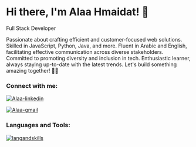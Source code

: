<h1 > Hi there, I'm Alaa Hmaidat! 👋 </h1>
<p>

Full Stack Developer

Passionate about crafting efficient and customer-focused web solutions. Skilled in JavaScript, Python, Java, and more. Fluent in Arabic and English, facilitating effective communication across diverse stakeholders. Committed to promoting diversity and inclusion in tech. Enthusiastic learner, always staying up-to-date with the latest trends. Let's build something amazing together! 💪✨
</p>
<h3 >Connect with me:</h3>
<p >
<a href="https://www.linkedin.com/in/alaa-hmaidat-640309201/" target="blank"><img  src="https://img.shields.io/badge/linkedin-%230077B5.svg?style=for-the-badge&logo=linkedin&logoColor=white" alt="Alaa-linkedin"/></a>

<a href="mailto:+alaahmidat2000@gmail.com" target="blank"><img align="center" src="https://img.shields.io/badge/Gmail-D14836?style=for-the-badge&logo=gmail&logoColor=white" alt="Alaa-gmail"/></a>
<br />

<h3 align="left">Languages and Tools:</h3>

[![langandskills](https://skillicons.dev/icons?i=html,css,js,python,nodejs,bootstrap,tailwindcss,django,react,vscode)](https://skillicons.dev)
<!-- # 🔭 Github Stats
![Anurag's GitHub stats](https://github-readme-stats.vercel.app/api?username=alaaHmaidat&count_private=true&show_icons=true&theme=dark)

<br />

# 💻 Top Languages
[![Top Langs](https://github-readme-stats.vercel.app/api/top-langs/?username=alaaHmaidat&layout=compact&langs_count=8&theme=dark)](https://github.com/anuraghazra/github-readme-stats) -->
